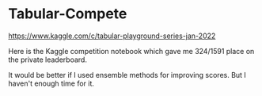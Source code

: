 # Tabular-Compete

https://www.kaggle.com/c/tabular-playground-series-jan-2022

Here is the Kaggle competition notebook which gave me 324/1591 place on the private leaderboard.

It would be better if I used ensemble methods for improving scores. But I haven't enough time for it.
